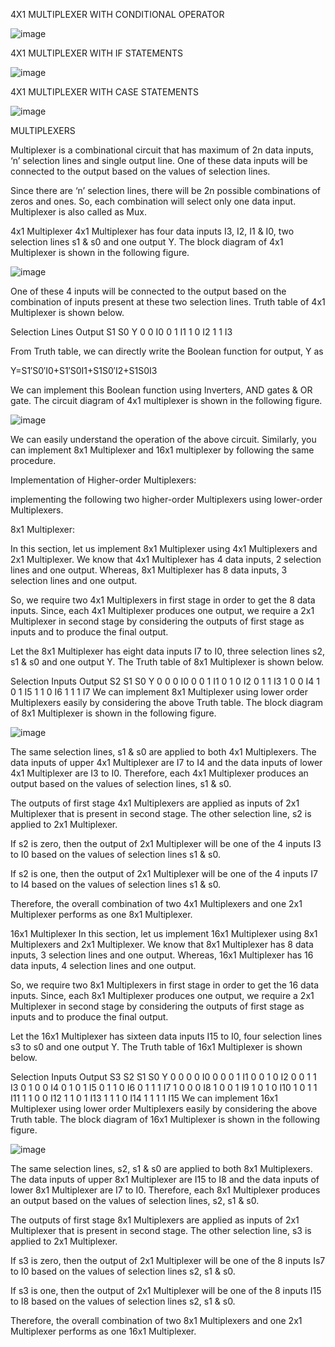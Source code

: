 4X1 MULTIPLEXER WITH CONDITIONAL OPERATOR

![image](https://github.com/ravalika-karnati/VerilogTutorial/assets/131842119/8b13969d-16c1-445d-bfa1-44369e4ee82d)


4X1 MULTIPLEXER WITH IF STATEMENTS

![image](https://github.com/ravalika-karnati/VerilogTutorial/assets/131842119/9c02e62a-b5d9-4485-a7fe-edb84cc42b20)


4X1 MULTIPLEXER WITH CASE STATEMENTS

![image](https://github.com/ravalika-karnati/VerilogTutorial/assets/131842119/7411982c-0a2d-4c65-9100-59c3f9817665)




MULTIPLEXERS

Multiplexer is a combinational circuit that has maximum of 2n data inputs, ‘n’ selection lines and single output line. One of these data inputs will be connected to the output based on the values of selection lines.

Since there are ‘n’ selection lines, there will be 2n possible combinations of zeros and ones. So, each combination will select only one data input. Multiplexer is also called as Mux.

4x1 Multiplexer
4x1 Multiplexer has four data inputs I3, I2, I1 & I0, two selection lines s1 & s0 and one output Y. The block diagram of 4x1 Multiplexer is shown in the following figure.

![image](https://github.com/ravalika-karnati/VerilogTutorial/assets/131842119/68c81218-dc5d-4994-88e6-201f2dabeef9)

One of these 4 inputs will be connected to the output based on the combination of inputs present at these two selection lines. Truth table of 4x1 Multiplexer is shown below.

Selection Lines	Output
S1	S0	Y
0	  0	 I0
0	  1  I1
1	  0	 I2
1 	1	 I3

From Truth table, we can directly write the Boolean function for output, Y as

Y=S1′S0′I0+S1′S0I1+S1S0′I2+S1S0I3

We can implement this Boolean function using Inverters, AND gates & OR gate. The circuit diagram of 4x1 multiplexer is shown in the following figure.

![image](https://github.com/ravalika-karnati/VerilogTutorial/assets/131842119/096a34b8-a242-4bae-9e49-a8fe79481069)


We can easily understand the operation of the above circuit. Similarly, you can implement 8x1 Multiplexer and 16x1 multiplexer by following the same procedure.

Implementation of Higher-order Multiplexers:

implementing the following two higher-order Multiplexers using lower-order Multiplexers.

8x1 Multiplexer:

In this section, let us implement 8x1 Multiplexer using 4x1 Multiplexers and 2x1 Multiplexer. We know that 4x1 Multiplexer has 4 data inputs, 2 selection lines and one output. Whereas, 8x1 Multiplexer has 8 data inputs, 3 selection lines and one output.

So, we require two 4x1 Multiplexers in first stage in order to get the 8 data inputs. Since, each 4x1 Multiplexer produces one output, we require a 2x1 Multiplexer in second stage by considering the outputs of first stage as inputs and to produce the final output.

Let the 8x1 Multiplexer has eight data inputs I7 to I0, three selection lines s2, s1 & s0 and one output Y. The Truth table of 8x1 Multiplexer is shown below.

Selection Inputs	Output
S2	S1	S0	Y
0	0	0	I0
0	0	1	I1
0	1	0	I2
0	1	1	I3
1	0	0	I4
1	0	1	I5
1	1	0	I6
1	1	1	I7
We can implement 8x1 Multiplexer using lower order Multiplexers easily by considering the above Truth table. The block diagram of 8x1 Multiplexer is shown in the following figure.

![image](https://github.com/ravalika-karnati/VerilogTutorial/assets/131842119/f34cf280-3f1d-44e3-a6da-139ce779c741)

The same selection lines, s1 & s0 are applied to both 4x1 Multiplexers. The data inputs of upper 4x1 Multiplexer are I7 to I4 and the data inputs of lower 4x1 Multiplexer are I3 to I0. Therefore, each 4x1 Multiplexer produces an output based on the values of selection lines, s1 & s0.

The outputs of first stage 4x1 Multiplexers are applied as inputs of 2x1 Multiplexer that is present in second stage. The other selection line, s2 is applied to 2x1 Multiplexer.

If s2 is zero, then the output of 2x1 Multiplexer will be one of the 4 inputs I3 to I0 based on the values of selection lines s1 & s0.

If s2 is one, then the output of 2x1 Multiplexer will be one of the 4 inputs I7 to I4 based on the values of selection lines s1 & s0.

Therefore, the overall combination of two 4x1 Multiplexers and one 2x1 Multiplexer performs as one 8x1 Multiplexer.

16x1 Multiplexer
In this section, let us implement 16x1 Multiplexer using 8x1 Multiplexers and 2x1 Multiplexer. We know that 8x1 Multiplexer has 8 data inputs, 3 selection lines and one output. Whereas, 16x1 Multiplexer has 16 data inputs, 4 selection lines and one output.

So, we require two 8x1 Multiplexers in first stage in order to get the 16 data inputs. Since, each 8x1 Multiplexer produces one output, we require a 2x1 Multiplexer in second stage by considering the outputs of first stage as inputs and to produce the final output.

Let the 16x1 Multiplexer has sixteen data inputs I15 to I0, four selection lines s3 to s0 and one output Y. The Truth table of 16x1 Multiplexer is shown below.

Selection Inputs	Output
S3	S2	S1	S0	Y
0	0	0	0	I0
0	0	0	1	I1
0	0	1	0	I2
0	0	1	1	I3
0	1	0	0	I4
0	1	0	1	I5
0	1	1	0	I6
0	1	1	1	I7
1	0	0	0	I8
1	0	0	1	I9
1	0	1	0	I10
1	0	1	1	I11
1	1	0	0	I12
1	1	0	1	I13
1	1	1	0	I14
1	1	1	1	I15
We can implement 16x1 Multiplexer using lower order Multiplexers easily by considering the above Truth table. The block diagram of 16x1 Multiplexer is shown in the following figure.

![image](https://github.com/ravalika-karnati/VerilogTutorial/assets/131842119/ba0d9b60-303c-4a1d-8130-1d8a0ee6cc9b)


The same selection lines, s2, s1 & s0 are applied to both 8x1 Multiplexers. The data inputs of upper 8x1 Multiplexer are I15 to I8 and the data inputs of lower 8x1 Multiplexer are I7 to I0. Therefore, each 8x1 Multiplexer produces an output based on the values of selection lines, s2, s1 & s0.

The outputs of first stage 8x1 Multiplexers are applied as inputs of 2x1 Multiplexer that is present in second stage. The other selection line, s3 is applied to 2x1 Multiplexer.

If s3 is zero, then the output of 2x1 Multiplexer will be one of the 8 inputs Is7 to I0 based on the values of selection lines s2, s1 & s0.

If s3 is one, then the output of 2x1 Multiplexer will be one of the 8 inputs I15 to I8 based on the values of selection lines s2, s1 & s0.

Therefore, the overall combination of two 8x1 Multiplexers and one 2x1 Multiplexer performs as one 16x1 Multiplexer.



